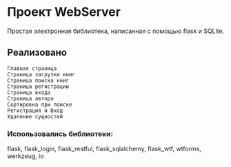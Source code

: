 # Проект WebServer
Простая электронная библиотека, написанная с помощью flask и SQLite.
## Реализовано
```
Главная страница
Страница загрузки книг
Страница поиска книг
Страница регистрации
Страница входа
Страница автора
Сортировка при поиске
Регистрация и Вход
Удаление сущностей  
```
### Использовались библиотеки:
flask, flask_login, flask_restful, flask_sqlalchemy, flask_wtf, wtforms, werkzeug, io

